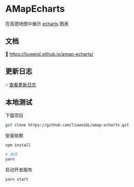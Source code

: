 # AMapEcharts

在高德地图中展示 [echarts](https://echarts.baidu.com/index.html) 图表

## 文档

🚀 https://liuweigl.github.io/amap-echarts/

## 更新日志

:notes: [查看更新日志](./CHANGELOG.md)

## 本地测试

下载项目

```bash
git clone https://github.com/liuweiGL/amap-echarts.git
```

安装依赖

```bash
npm install

# 推荐
yarn
```

启动开发服务

```bash
yarn start
```

